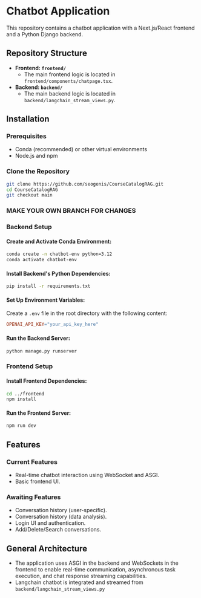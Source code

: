 
# Chatbot Application

This repository contains a chatbot application with a Next.js/React frontend and a Python Django backend.

## Repository Structure

- **Frontend: `frontend/`**
  - The main frontend logic is located in `frontend/components/chatpage.tsx`.
- **Backend: `backend/`**
  - The main backend logic is located in `backend/langchain_stream_views.py`.

## Installation

### Prerequisites

- Conda (recommended) or other virtual environments
- Node.js and npm

### Clone the Repository

```bash
git clone https://github.com/seogenis/CourseCatalogRAG.git
cd CourseCatalogRAG
git checkout main
```
### MAKE YOUR OWN BRANCH FOR CHANGES

### Backend Setup

#### Create and Activate Conda Environment:

```bash
conda create -n chatbot-env python=3.12
conda activate chatbot-env
```

#### Install Backend's Python Dependencies:

```bash
pip install -r requirements.txt
```

#### Set Up Environment Variables:

Create a `.env` file in the root directory with the following content:

```makefile
OPENAI_API_KEY="your_api_key_here"
```

#### Run the Backend Server:

```bash
python manage.py runserver
```

### Frontend Setup

#### Install Frontend Dependencies:

```bash
cd ../frontend
npm install
```

#### Run the Frontend Server:

```bash
npm run dev
```

## Features

### Current Features

- Real-time chatbot interaction using WebSocket and ASGI.
- Basic frontend UI.

### Awaiting Features

- Conversation history (user-specific).
- Conversation history (data analysis).
- Login UI and authentication.
- Add/Delete/Search conversations.

## General Architecture

- The application uses ASGI in the backend and WebSockets in the frontend to enable real-time communication, asynchronous task execution, and chat response streaming capabilities. 
- Langchain chatbot is integrated and streamed from `backend/langchain_stream_views.py`

